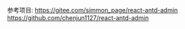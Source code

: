 参考项目:
https://gitee.com/simmon_page/react-antd-admin
https://github.com/chenjun1127/react-antd-admin